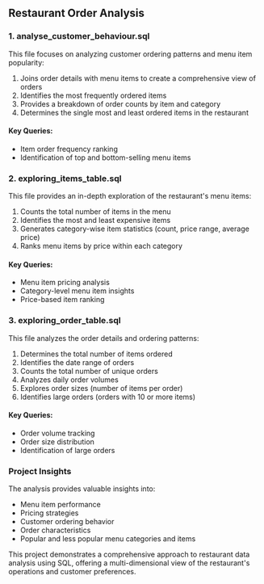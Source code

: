 ## Restaurant Order Analysis ##

### 1. analyse_customer_behaviour.sql ###
   
This file focuses on analyzing customer ordering patterns and menu item popularity:

1) Joins order details with menu items to create a comprehensive view of orders
2) Identifies the most frequently ordered items
3) Provides a breakdown of order counts by item and category
4) Determines the single most and least ordered items in the restaurant

#### Key Queries: ####

* Item order frequency ranking
* Identification of top and bottom-selling menu items

### 2. exploring_items_table.sql ###

This file provides an in-depth exploration of the restaurant's menu items:

1) Counts the total number of items in the menu
2) Identifies the most and least expensive items
3) Generates category-wise item statistics (count, price range, average price)
4) Ranks menu items by price within each category

#### Key Queries: ####

* Menu item pricing analysis
* Category-level menu item insights
* Price-based item ranking

### 3. exploring_order_table.sql ###
This file analyzes the order details and ordering patterns:

1) Determines the total number of items ordered
2) Identifies the date range of orders
3) Counts the total number of unique orders
4) Analyzes daily order volumes
5) Explores order sizes (number of items per order)
6) Identifies large orders (orders with 10 or more items)

#### Key Queries: ####

* Order volume tracking
* Order size distribution
* Identification of large orders

### Project Insights ###
The analysis provides valuable insights into:

- Menu item performance
- Pricing strategies
- Customer ordering behavior
- Order characteristics
- Popular and less popular menu categories and items

This project demonstrates a comprehensive approach to restaurant data analysis using SQL, offering a multi-dimensional view of the restaurant's operations and customer preferences.
